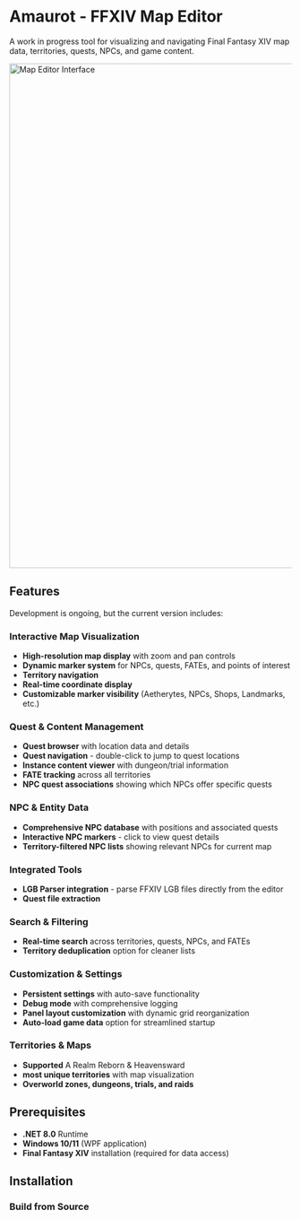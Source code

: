# Amaurot - FFXIV Map Editor

A work in progress tool for visualizing and navigating Final Fantasy XIV map data, territories, quests, NPCs, and game content.

<img src="https://github.com/user-attachments/assets/3e638426-fe87-49c2-974f-32e86b7a51c2" alt="Map Editor Interface" width="900">

## Features

Development is ongoing, but the current version includes:

### **Interactive Map Visualization**
- **High-resolution map display** with zoom and pan controls
- **Dynamic marker system** for NPCs, quests, FATEs, and points of interest
- **Territory navigation** 
- **Real-time coordinate display** 
- **Customizable marker visibility** (Aetherytes, NPCs, Shops, Landmarks, etc.)

### **Quest & Content Management**
- **Quest browser** with location data and details
- **Quest navigation** - double-click to jump to quest locations
- **Instance content viewer** with dungeon/trial information
- **FATE tracking** across all territories
- **NPC quest associations** showing which NPCs offer specific quests

### **NPC & Entity Data**
- **Comprehensive NPC database** with positions and associated quests
- **Interactive NPC markers** - click to view quest details
- **Territory-filtered NPC lists** showing relevant NPCs for current map

### **Integrated Tools**
- **LGB Parser integration** - parse FFXIV LGB files directly from the editor
- **Quest file extraction**

### **Search & Filtering**
- **Real-time search** across territories, quests, NPCs, and FATEs
- **Territory deduplication** option for cleaner lists

### **Customization & Settings**
- **Persistent settings** with auto-save functionality
- **Debug mode** with comprehensive logging
- **Panel layout customization** with dynamic grid reorganization
- **Auto-load game data** option for streamlined startup

### **Territories & Maps**
- **Supported** A Realm Reborn & Heavensward
- **most unique territories** with map visualization
- **Overworld zones, dungeons, trials, and raids**


## Prerequisites

- **.NET 8.0** Runtime
- **Windows 10/11** (WPF application)
- **Final Fantasy XIV** installation (required for data access)

##  Installation

### Build from Source
